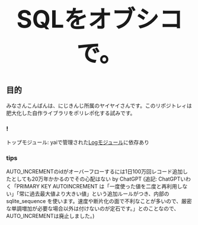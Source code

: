 <div style="text-align:center; font-size:32px;">

# SQLをオブシコで。

</div>

## 目的

みなさんこんばんは、にじきんじ所属のヤイヤイさんです。このリポジトレィは肥大化した自作ライブラリをポリレポ化する試みです。

### !

トップモジュール: yaiで管理された[Logモジュール](https://github.com/yaiyaiyank/logging_module)に依存あり

### tips

AUTO_INCREMENTのidがオーバーフローするには1日100万回レコード追加したとしても20万年かかるのでその心配はない by ChatGPT
(追記: ChatGPTいわく「PRIMARY KEY AUTOINCREMENT は「一度使った値を二度と再利用しない」「常に過去最大値より大きい値」という追加ルールがつき、内部の sqlite_sequence を使います。速度や断片化の面で不利なことが多いので、厳密な単調増加が必要な場合以外は付けないのが定石です。」とのことなので、AUTO_INCREMENTは廃止しました。)
